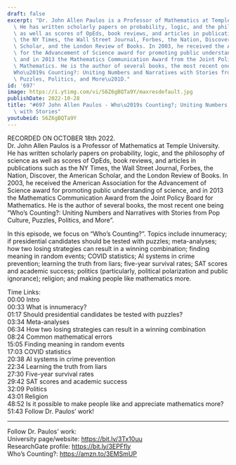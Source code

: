 ```yaml
---
draft: false
excerpt: "Dr. John Allen Paulos is a Professor of Mathematics at Temple University.\
  \ He has written scholarly papers on probability, logic, and the philosophy of science\
  \ as well as scores of OpEds, book reviews, and articles in publications such as\
  \ the NY Times, the Wall Street Journal, Forbes, the Nation, Discover, the American\
  \ Scholar, and the London Review of Books. In 2003, he received the American Association\
  \ for the Advancement of Science award for promoting public understanding of science,\
  \ and in 2013 the Mathematics Communication Award from the Joint Policy Board for\
  \ Mathematics. He is the author of several books, the most recent one being \u201C\
  Who\u2019s Counting?: Uniting Numbers and Narratives with Stories from Pop Culture,\
  \ Puzzles, Politics, and More\u201D."
id: '697'
image: https://i.ytimg.com/vi/S6Z6gBQTa9Y/maxresdefault.jpg
publishDate: 2022-10-28
title: "#697 John Allen Paulos - Who\u2019s Counting?; Uniting Numbers and Narratives\
  \ with Stories"
youtubeid: S6Z6gBQTa9Y
---
```

RECORDED ON OCTOBER 18th 2022.  
Dr. John Allen Paulos is a Professor of Mathematics at Temple University. He has written scholarly papers on probability, logic, and the philosophy of science as well as scores of OpEds, book reviews, and articles in publications such as the NY Times, the Wall Street Journal, Forbes, the Nation, Discover, the American Scholar, and the London Review of Books. In 2003, he received the American Association for the Advancement of Science award for promoting public understanding of science, and in 2013 the Mathematics Communication Award from the Joint Policy Board for Mathematics. He is the author of several books, the most recent one being “Who’s Counting?: Uniting Numbers and Narratives with Stories from Pop Culture, Puzzles, Politics, and More”.

In this episode, we focus on “Who’s Counting?”. Topics include innumeracy; if presidential candidates should be tested with puzzles; meta-analyses; how two losing strategies can result in a winning combination; finding meaning in random events; COVID statistics; AI systems in crime prevention; learning the truth from liars; five-year survival rates; SAT scores and academic success; politics (particularly, political polarization and public ignorance); religion; and making people like mathematics more.

Time Links:  
00:00 Intro  
00:33  What is innumeracy?  
01:17  Should presidential candidates be tested with puzzles?  
03:34  Meta-analyses  
06:34  How two losing strategies can result in a winning combination  
08:24  Common mathematical errors  
15:05  Finding meaning in random events  
17:03  COVID statistics  
20:38  AI systems in crime prevention  
22:34  Learning the truth from liars  
27:30  Five-year survival rates  
29:42  SAT scores and academic success  
32:09  Politics  
43:01  Religion  
48:52  Is it possible to make people like and appreciate mathematics more?  
51:43  Follow Dr. Paulos’ work!

---

Follow Dr. Paulos’ work:  
University page/website: https://bit.ly/3Tx10uu  
ResearchGate profile: https://bit.ly/3EPFfly  
Who’s Counting?: https://amzn.to/3EMSmUP
